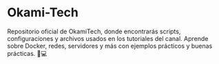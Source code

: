 # Okami-Tech
Repositorio oficial de OkamiTech, donde encontrarás scripts, configuraciones y archivos usados en los tutoriales del canal. Aprende sobre Docker, redes, servidores y más con ejemplos prácticos y buenas prácticas. 🚀💻
